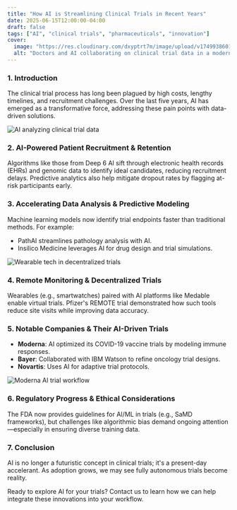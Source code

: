 ```yaml
---
title: "How AI is Streamlining Clinical Trials in Recent Years"
date: 2025-06-15T12:00:00-04:00
draft: false
tags: ["AI", "clinical trials", "pharmaceuticals", "innovation"]
cover:
  image: "https://res.cloudinary.com/dxyptrt7m/image/upload/v1749938601/xur4vumtawpp3hzovfvi.jpg"
  alt: "Doctors and AI collaborating on clinical trial data in a modern lab"
---
```


### 1. Introduction

The clinical trial process has long been plagued by high costs, lengthy timelines, and recruitment challenges. Over the last five years, AI has emerged as a transformative force, addressing these pain points with data-driven solutions.

![AI analyzing clinical trial data](https://res.cloudinary.com/dxyptrt7m/image/upload/v1749937297/cbkjnvloh8jqakd6nqkf.jpg)

### 2. AI-Powered Patient Recruitment & Retention

Algorithms like those from Deep 6 AI sift through electronic health records (EHRs) and genomic data to identify ideal candidates, reducing recruitment delays. Predictive analytics also help mitigate dropout rates by flagging at-risk participants early.

### 3. Accelerating Data Analysis & Predictive Modeling

Machine learning models now identify trial endpoints faster than traditional methods. For example:

- PathAI streamlines pathology analysis with AI.
- Insilico Medicine leverages AI for drug design and trial simulations.

![Wearable tech in decentralized trials](https://res.cloudinary.com/dxyptrt7m/image/upload/v1749937444/iq9u2upg1raxbpzlleap.jpg)

### 4. Remote Monitoring & Decentralized Trials

Wearables (e.g., smartwatches) paired with AI platforms like Medable enable virtual trials. Pfizer's REMOTE trial demonstrated how such tools reduce site visits while improving data accuracy.

### 5. Notable Companies & Their AI-Driven Trials

- **Moderna**: AI optimized its COVID-19 vaccine trials by modeling immune responses.
- **Bayer**: Collaborated with IBM Watson to refine oncology trial designs.
- **Novartis**: Uses AI for adaptive trial protocols.

![Moderna AI trial workflow](https://res.cloudinary.com/dxyptrt7m/image/upload/v1749937785/fwzh3n5kgqepxgkeoiqk.jpg)

### 6. Regulatory Progress & Ethical Considerations

The FDA now provides guidelines for AI/ML in trials (e.g., SaMD frameworks), but challenges like algorithmic bias demand ongoing attention—especially in ensuring diverse training data.

### 7. Conclusion

AI is no longer a futuristic concept in clinical trials; it's a present-day accelerant. As adoption grows, we may see fully autonomous trials become reality.

Ready to explore AI for your trials? Contact us to learn how we can help integrate these innovations into your workflow.